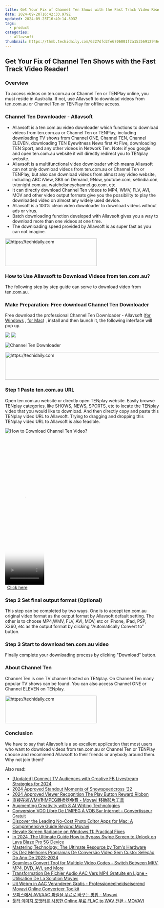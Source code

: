```yaml
---
title: Get Your Fix of Channel Ten Shows with the Fast Track Video Reader!
date: 2024-09-20T16:42:33.979Z
updated: 2024-09-23T16:49:14.393Z
tags:
  - product
categories:
  - allavsoft
thumbnail: https://thmb.techidaily.com/6327dfd2fe6706001f2a15356912946cde0731783904dd7e7520cd43dae6ef6d.jpg
---
```


## Get Your Fix of Channel Ten Shows with the Fast Track Video Reader!

### Overview

To access videos on ten.com.au or Channel Ten or TENPlay online, you must reside in Australia. If not, use Allavsoft to download videos from ten.com.au or Channel Ten or TENPlay for offline access.

### Channel Ten Downloader - Allavsoft

* Allavsoft is a ten.com.au video downloader which functions to download videos from ten.com.au or Channel Ten or TENPlay, including downloading TV shows from Channel ONE, Channel TEN, Channel ELEVEN, downloading TEN Eyewitness News first At Five, downloading TEN Sport, and any other videos in Network Ten. Note: if you google and open ten.com.au website it will directly redirect you to TENplay website.
* Allavsoft is a multifunctional video downloader which means Allavsoft can not only download videos from ten.com.au or Channel Ten or TENPlay, but also can download videos from almost any video website, including ABC iView, SBS on Demand, 9Now, youtube.com, setindia.con, tvtonight.com.au, watchdisneychannel.go.com, etc.
* It can directly download Channel Ten videos to MP4, WMV, FLV, AVI, MOV and other video output formats give you the possibility to play the downloaded video on almost any widely used device.
* Allavsoft is a 100% clean video downloader to download videos without ads or virus.
* Batch downloading function developed with Allavsoft gives you a way to download more than one videos at one time.
* The downloading speed provided by Allavsoft is as super fast as you can not imagine.

<!-- affiliate ads begin -->
<a href="https://aligracehair.sjv.io/c/5597632/1997690/19272" target="_top" id="1997690">
  <img src="//a.impactradius-go.com/display-ad/19272-1997690" border="0" alt="https://techidaily.com" width="300" height="90"/>
</a>
<img height="0" width="0" src="https://aligracehair.sjv.io/i/5597632/1997690/19272" style="position:absolute;visibility:hidden;" border="0" />
<!-- affiliate ads end -->

### How to Use Allavsoft to Download Videos from ten.com.au?

The following step by step guide can serve to download video from ten.com.au.

### Make Preparation: Free download Channel Ten Downloader

Free download the professional Channel Ten Downloader - Allavsoft ([for Windows](https://tools.techidaily.com/allavsoft/products/) , [for Mac](https://tools.techidaily.com/allavsoft/products/)) , install and then launch it, the following interface will pop up.

[![](https://www.allavsoft.com/how-to/../images/how-to/free-download-win.jpg)](https://tools.techidaily.com/allavsoft/products/) [![](https://www.allavsoft.com/how-to/../images/how-to/free-download-mac.jpg)](https://tools.techidaily.com/allavsoft/products/)

![Channel Ten Downloader](https://www.allavsoft.com/how-to/../images/allavsoft/screen-shot-600.jpg)

<!-- affiliate ads begin -->
<a href="https://appsumo.8odi.net/c/5597632/2052063/7443" target="_top" id="2052063">
  <img src="//a.impactradius-go.com/display-ad/7443-2052063" border="0" alt="https://techidaily.com" width="728" height="90"/>
</a>
<img height="0" width="0" src="https://appsumo.8odi.net/i/5597632/2052063/7443" style="position:absolute;visibility:hidden;" border="0" />
<!-- affiliate ads end -->

### Step 1 Paste ten.com.au URL

Open ten.com.au website or directly open TENplay website. Easily browse TENplay categories, like SHOWS, NEWS, SPORTS, etc to locate the TENplay video that you would like to download. And then directly copy and paste this TENplay video URL to Allavsoft. Trying to dragging and dropping this TENplay video URL to Allavsoft is also feasible.

![How to Download Channel Ten Video?](https://www.allavsoft.com/how-to/../images/how-to/download-rtmp-video/download-rtmp-video.jpg)

<!-- affiliate ads begin -->
<span id="1977032">
					<video width="128" height="480" style="cursor:pointer"
           poster="//a.impactradius-go.com/display-clicktoplayimage/1977032.png"
           onclick="if(!this.playClicked){this.play();this.setAttribute('controls',true);this.playClicked=true;}">
	   <source src="//a.impactradius-go.com/display-ad/22993-1977032">
	   <img src="//a.impactradius-go.com/display-clicktoplayimage/1977032.png" style="border: none; height: 100%; width: 100%; object-fit: contain">
	</video>
	<div style="width:80px;text-align:center"><a href="javascript:window.open(decodeURIComponent('https%3A%2F%2Fhomestyler.sjv.io%2Fc%2F5597632%2F1977032%2F22993'), '_blank');void(0);">Click here</a></div>
</span>
<img height="0" width="0" src="https://imp.pxf.io/i/5597632/1977032/22993" style="position:absolute;visibility:hidden;" border="0" />
<!-- affiliate ads end -->

### Step 2 Set final output format (Optional)

This step can be completed by two ways. One is to accept ten.com.au original video format as the output format by Allavsoft default setting. The other is to choose MP4,WMV, FLV, AVI, MOV, etc or iPhone, iPad, PSP, X360, etc as the output format by clicking "Automatically Convert to" button.

### Step 3 Start to download ten.com.au video

Finally complete your downloading process by clicking "Download" button.

### About Channel Ten

Channel Ten is one TV channel hosted on TENplay. On Channel Ten many popular TV shows can be found. You can also access Channel ONE or Channel ELEVEN on TENplay.

<!-- affiliate ads begin -->
<a href="https://aligracehair.sjv.io/c/5597632/1915865/19272" target="_top" id="1915865">
  <img src="//a.impactradius-go.com/display-ad/19272-1915865" border="0" alt="https://techidaily.com" width="300" height="90"/>
</a>
<img height="0" width="0" src="https://aligracehair.sjv.io/i/5597632/1915865/19272" style="position:absolute;visibility:hidden;" border="0" />
<!-- affiliate ads end -->

### Conclusion

We have to say that Allavsoft is a so excellent application that most users who want to download videos from ten.com.au or Channel Ten or TENPlay choose and recommend Allavsoft to their friends or anybody around them. Why not join them?

<ins class="adsbygoogle"
     style="display:block"
     data-ad-format="autorelaxed"
     data-ad-client="ca-pub-7571918770474297"
     data-ad-slot="1223367746"></ins>

<ins class="adsbygoogle"
     style="display:block"
     data-ad-client="ca-pub-7571918770474297"
     data-ad-slot="8358498916"
     data-ad-format="auto"
     data-full-width-responsive="true"></ins>

<span class="atpl-alsoreadstyle">Also read:</span>
<div><ul>
<li><a href="https://facebook-clips.techidaily.com/updated-connect-tv-audiences-with-creative-fb-livestream-strategies-for-2024/"><u>[Updated] Connect TV Audiences with Creative FB Livestream Strategies for 2024</u></a></li>
<li><a href="https://fox-info.techidaily.com/2024-approved-standout-moments-of-snowspeedcross-22/"><u>2024 Approved Standout Moments of Snowspeedcross '22</u></a></li>
<li><a href="https://facebook-video-footage.techidaily.com/2024-approved-viewer-recognition-the-play-button-reward-ribbon/"><u>2024 Approved Viewer Recognition The Play Button Reward Ribbon</u></a></li>
<li><a href="https://win-awesome.techidaily.com/1726222312185-wmvmpeg-movavi/"><u>直接在線WMV到MPEG轉換器免費 - Movavi 移動影片工具</u></a></li>
<li><a href="https://tech-savvy.techidaily.com/augmenting-creativity-with-8-ai-writing-technologies/"><u>Augmenting Creativity with 8 AI Writing Technologies</u></a></li>
<li><a href="https://win-awesome.techidaily.com/conversion-vod-libre-de-lmpeg-a-vob-sur-internet-convertisseur-gratuit/"><u>Conversion VOD Libre De L'MPEG À VOB Sur Internet - Convertisseur Gratuit</u></a></li>
<li><a href="https://win-awesome.techidaily.com/discover-the-leading-no-cost-photo-editor-apps-for-mac-a-comprehensive-guide-beyond-movavi/"><u>Discover the Leading No-Cost Photo Editor Apps for Mac: A Comprehensive Guide Beyond Movavi</u></a></li>
<li><a href="https://win11-tips.techidaily.com/elevate-screen-radiance-on-windows-11-practical-fixes/"><u>Elevate Screen Radiance on Windows 11: Practical Fixes</u></a></li>
<li><a href="https://android-unlock.techidaily.com/in-2024-the-ultimate-guide-how-to-bypass-swipe-screen-to-unlock-on-lava-blaze-pro-5g-device-by-drfone-android/"><u>In 2024, The Ultimate Guide How to Bypass Swipe Screen to Unlock on Lava Blaze Pro 5G Device</u></a></li>
<li><a href="https://hardware-reviews.techidaily.com/mastering-technology-the-ultimate-resource-by-toms-hardware/"><u>Mastering Technology: The Ultimate Resource by Tom's Hardware</u></a></li>
<li><a href="https://win-awesome.techidaily.com/os-dez-melhores-programas-de-conversao-video-sem-custo-selecao-do-ano-de-2023-2024/"><u>Os Dez Melhores Programas De Conversão Video Sem Custo: Seleção Do Ano De 2023-2024</u></a></li>
<li><a href="https://discover-hacks.techidaily.com/seamless-convert-tool-for-multiple-video-codes-switch-between-mkv-mp4-dvd-avi-and-more/"><u>Seamless Convert Tool for Multiple Video Codes - Switch Between MKV, MP4, DVD, AVI, and More</u></a></li>
<li><a href="https://win-awesome.techidaily.com/transformation-de-fichier-audio-aac-vers-mp4-gratuite-en-ligne-utilisation-de-la-solution-movavi/"><u>Transformation De Fichier Audio AAC Vers MP4 Gratuite en Ligne - Utilisation De La Solution Movavi</u></a></li>
<li><a href="https://eaxpv-info.techidaily.com/uit-webm-in-aac-veranderen-gratis-professioneelheidseiserend-movavi-online-converteer-toolkit/"><u>Uit Webm in AAC Veranderen Gratis - Professioneelheidseiserend Movavi Online Converteer Toolkit</u></a></li>
<li><a href="https://win-awesome.techidaily.com/1726220094632-aviaac-movavi/"><u>오피스에서 AVI/AAC 파일을 무료로 바꾸는 방법 - Movavi</u></a></li>
<li><a href="https://win-awesome.techidaily.com/online-flac-to-wav-movavi/"><u>툴라 이미지 포맷터를 사용한 Online 무료 FLAC to WAV 전환 - MOVAVI</u></a></li>
</ul></div>

